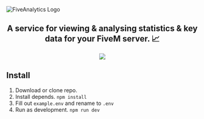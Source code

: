 ![FiveAnalytics Logo](https://cdn.discordapp.com/attachments/877416855264972870/877416891134648340/FiveAnalytics-transparent.png)
<h2 align="center">
  <strong>A service for viewing &amp; analysing statistics & key data for your FiveM server. 📈</strong>
</h2>
<p align="center">
  <img src="https://img.shields.io/discord/877414872068001853.svg?color=768AD4&label=discord&logo=https%3A%2F%2Fdiscordapp.com%2Fassets%2F8c9701b98ad4372b58f13fd9f65f966e.svg)](https://discordapp.com/channels/877414872068001853/">
</p>

## Install 
1. Download or clone repo.
2. Install depends. `npm install`
3. Fill out `example.env` and rename to `.env`
4. Run as development. `npm run dev`
